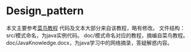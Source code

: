 # Design_pattern
本文主要参考[菜鸟教程](http://www.runoob.com/design-pattern/design-pattern-tutorial.html)
代码及文本大部分来自该教程，略有修改。
文件结构：
src/模式命名，为java实例代码。
doc/模式命名对应的教程，摘编自菜鸟教程。
doc/JavaKnowledge.docx，为java学习中的网络摘录，答疑解惑内容。
